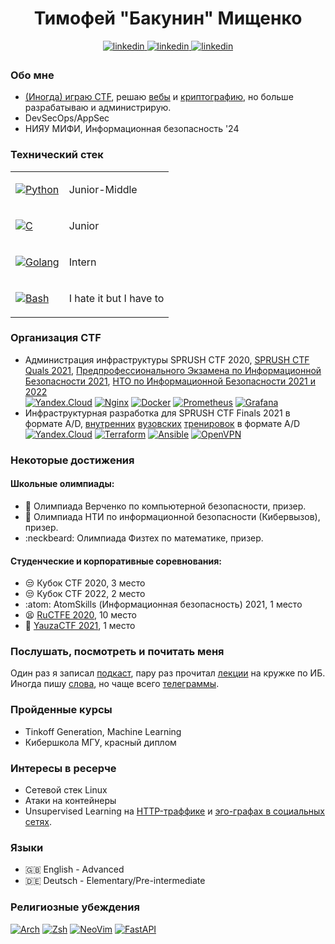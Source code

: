 <div align="center">
<h1>Тимофей "Бакунин" Мищенко</h1>
<a href="https://linkedin.com/in/ne-bknn" target="_blank">
<img src=https://img.shields.io/badge/linkedin-%2300acee.svg?color=000000&style=for-the-badge&logo=linkedin&logoColor=white alt=linkedin style="margin-bottom: 5px;" />
</a>

<a href="https://t.me/ne_bknn" target="_blank">
<img src=https://img.shields.io/badge/telegram-%2300acee.svg?color=000000&style=for-the-badge&logo=telegram&logoColor=white alt=linkedin style="margin-bottom: 5px;" />
</a>

<a href="https://github.com/ne-bknn" target="_blank">
<img src=https://img.shields.io/badge/github-%2300acee.svg?color=000000&style=for-the-badge&logo=github&logoColor=white alt=linkedin style="margin-bottom: 5px;" />
</a>
</div>

### Обо мне

- [(Иногда) играю CTF](https://ctftime.org/team/76463), решаю [вебы](https://medium.com/@sprush/volgactf-qualifier-netcorp-2eb072e4d314) и [криптографию](https://cryptohack.org/user/ne_bknn/), но больше разрабатываю и администрирую.
- DevSecOps/AppSec
- НИЯУ МИФИ, Информационная безопасность '24

### Технический стек

<table>
<tbody>
<tr>
<td>

[![Python](https://img.shields.io/badge/-Python-black?style=for-the-badge&logo=python&link=https://github.com/ne-bknn)](https://github.com/ne-bknn)

</td>
<td>Junior-Middle</td>
</tr>
<tr>
<td>

[![C](https://img.shields.io/badge/-C-black?style=for-the-badge&logo=c&link=https://github.com/ne-bknn)](https://github.com/ne-bknn)</td>

<td>Junior</td>
</tr>
<tr>
<td>

[![Golang](https://img.shields.io/badge/-Go-black?style=for-the-badge&logo=go&link=https://github.com/ne-bknn)](https://github.com/ne-bknn)

</td>
<td>Intern</td>
</tr>
  
<tr>
<td>

[![Bash](https://img.shields.io/badge/-Bash-black?style=for-the-badge&logo=bash&link=https://github.com/ne-bknn)](https://github.com/ne-bknn)

</td>
<td>I hate it but I have to</td>
</tr>
</tbody>
</table>

### Организация CTF

- Администрация инфраструктуры SPRUSH CTF 2020, [SPRUSH CTF Quals 2021](https://ctftime.org/event/1239), [Предпрофессионального Экзамена по Информационной Безопасности 2021](https://predprof.mephi.ru/class/9), [НТО по Информационной Безопасности 2021 и 2022](https://ntcontest.ru/tracks/nto-school/proekt-novoy-bezopasnosti/informatsionnaya-bezopasnost/)  
[![Yandex.Cloud](https://img.shields.io/badge/Yandex.Cloud-%2300acee.svg?color=000000&style=for-the-badge&logo=yandex&logoColor=white)](https://github.com/ne-bknn) [![Nginx](https://img.shields.io/badge/Nginx-%2300acee.svg?color=000000&style=for-the-badge&logo=nginx&logoColor=white)](https://github.com/ne-bknn) [![Docker](https://img.shields.io/badge/Docker-%2300acee.svg?color=000000&style=for-the-badge&logo=docker&logoColor=white)](https://github.com/ne-bknn) [![Prometheus](https://img.shields.io/badge/Prometheus-%2300acee.svg?color=000000&style=for-the-badge&logo=prometheus&logoColor=white)](https://github.com/ne-bknn) [![Grafana](https://img.shields.io/badge/Grafana-%2300acee.svg?color=000000&style=for-the-badge&logo=grafana&logoColor=white)](https://github.com/ne-bknn)
- Инфраструктурная разработка для SPRUSH CTF Finals 2021 в формате A/D, [внутренних](https://t.me/mephictf/451) [вузовских](https://t.me/mephictf/477) [тренировок](https://t.me/mephictf/390) в формате A/D  
[![Yandex.Cloud](https://img.shields.io/badge/Yandex.Cloud-%2300acee.svg?color=000000&style=for-the-badge&logo=yandex&logoColor=white)](https://github.com/ne-bknn) [![Terraform](https://img.shields.io/badge/Terraform-%2300acee.svg?color=000000&style=for-the-badge&logo=terraform&logoColor=white)](https://github.com/ne-bknn) [![Ansible](https://img.shields.io/badge/Ansible-%2300acee.svg?color=000000&style=for-the-badge&logo=ansible&logoColor=white)](https://github.com/ne-bknn) [![OpenVPN](https://img.shields.io/badge/OpenVPN-%2300acee.svg?color=000000&style=for-the-badge&logo=openvpn&logoColor=white)](https://github.com/ne-bknn)

### Некоторые достижения

#### Школьные олимпиады:
- :cop: Олимпиада Верченко по компьютерной безопасности, призер.
- :floppy_disk: Олимпиада НТИ по информационной безопасности (Кибервызов), призер.
- :neckbeard: Олимпиада Физтех по математике, призер.

#### Студенческие и корпоративные соревнования:
- :unamused: Кубок CTF 2020, 3 место
- :unamused: Кубок CTF 2022, 2 место
- :atom: AtomSkills (Информационная безопасность) 2021, 1 место
- :tired_face: [RuCTFE 2020](https://ctftime.org/event/1178), 10 место
- :triumph: [YauzaCTF 2021](https://ctftime.org/event/1417/), 1 место

### Послушать, посмотреть и почитать меня

Один раз я записал [подкаст](https://vk.com/wall-125553684_7937), пару раз прочитал [лекции](https://www.youtube.com/watch?v=UDRPsZRCjwM) на кружке по ИБ. Иногда пишу [слова](https://rb.ru/young/stop-cyberattacks/), но чаще всего [телеграммы](https://t.me/cryptoanal).

### Пройденные курсы

- Tinkoff Generation, Machine Learning
- Кибершкола МГУ, красный диплом

### Интересы в ресерче

- Сетевой стек Linux
- Атаки на контейнеры
- Unsupervised Learning на [HTTP-траффике](https://github.com/ne-bknn/doberbot) и [эго-графах в социальных сетях](https://github.com/ne-bknn/NewConnections).

### Языки

- :gb: English -  Advanced
- :de: Deutsch - Elementary/Pre-intermediate

### Религиозные убеждения

[![Arch](https://img.shields.io/badge/-Arch%20Linux-black?style=for-the-badge&logo=archlinux&link=https://github.com/ne-bknn)](https://github.com/ne-bknn) [![Zsh](https://img.shields.io/badge/-Zsh-black?style=for-the-badge&logo=zsh&link=https://github.com/ne-bknn)](https://github.com/ne-bknn) [![NeoVim](https://img.shields.io/badge/-Neovim-black?style=for-the-badge&logo=neovim&link=https://github.com/ne-bknn)](https://github.com/ne-bknn) [![FastAPI](https://img.shields.io/badge/-FastAPI-black?style=for-the-badge&logo=fastapi&link=https://github.com/ne-bknn)](https://github.com/ne-bknn)
